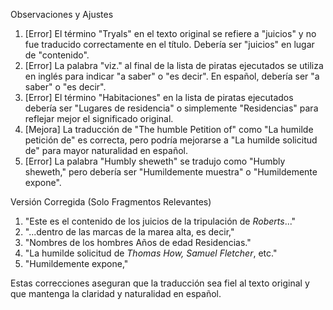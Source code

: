 Observaciones y Ajustes

1. [Error] El término "Tryals" en el texto original se refiere a "juicios" y no fue traducido correctamente en el título. Debería ser "juicios" en lugar de "contenido".
2. [Error] La palabra "viz." al final de la lista de piratas ejecutados se utiliza en inglés para indicar "a saber" o "es decir". En español, debería ser "a saber" o "es decir".
3. [Error] El término "Habitaciones" en la lista de piratas ejecutados debería ser "Lugares de residencia" o simplemente "Residencias" para reflejar mejor el significado original.
4. [Mejora] La traducción de "The humble Petition of" como "La humilde petición de" es correcta, pero podría mejorarse a "La humilde solicitud de" para mayor naturalidad en español.
5. [Error] La palabra "Humbly sheweth" se tradujo como "Humbly sheweth," pero debería ser "Humildemente muestra" o "Humildemente expone".

Versión Corregida (Solo Fragmentos Relevantes)

1. "Este es el contenido de los juicios de la tripulación de *Roberts*..."
2. "...dentro de las marcas de la marea alta, es decir,"
3. "Nombres de los hombres    Años de edad   Residencias."
4. "La humilde solicitud de *Thomas How, Samuel Fletcher*, etc."
5. "Humildemente expone,"

Estas correcciones aseguran que la traducción sea fiel al texto original y que mantenga la claridad y naturalidad en español.